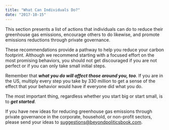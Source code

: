 ```yaml
---
title: "What Can Individuals Do?"
date: "2017-10-15"
---
```

This section presents a list of actions that individuals can do to reduce their
greenhouse gas emissions, encourage others to do likewise, and promote emissions
reductions through private governance.

These recommendations provide a pathway to help you reduce your carbon
footprint. Although we recommend starting with a
focused effort on the most promising behaviors, you
should not get discouraged if you are not perfect or if you can only take small
initial steps.

Remember that **_what you do will affect those around you, too_**.
If you are in the US, multiply every step you take by 330 million
to get a sense of the effect that your behavior would have if everyone did what
you do.

The most important thing, regardless whether you start big or start small,
is to **_get started_**.

If you have new ideas for reducing greenhouse gas emissions through
private governance in the corporate, household, or non-profit sectors,
please send your ideas to
[suggestions@beyondpoliticsbook.com](mailto:suggestions@beyondpoliticsbook.com).
